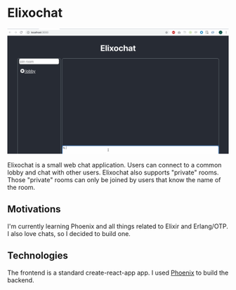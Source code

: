 # Elixochat
<img src="./doc/elixochat.gif" width="1280">

Elixochat is a small web chat application. Users can connect to a common lobby and chat with other users.
Elixochat also supports "private" rooms. Those "private" rooms can only be joined by users that know the name of the room.

## Motivations
I'm currently learning Phoenix and all things related to Elixir and Erlang/OTP. I also love chats, so I decided to build one.

## Technologies
The frontend is a standard create-react-app app.
I used [Phoenix](https://phoenixframework.org/) to build the backend.

